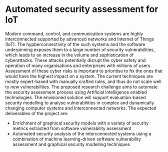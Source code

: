 # Automated security assessment for IoT

Modern command, control, and communication systems are highly interconnected supported by advanced networks and Internet of Things (IoT). The hypberconnectivity of the such systems and the software underpinning exposes them to a large number of security vulnerabilities, which leads to an increase in the volume and sophistication of cyberattacks. These attacks potentially disrupt the cyber safety and operation of many organisations and enterprises with millions of users. Assessment of these cyber risks is important to prioritise to fix the ones that would have the highest impact on a system. The current techniques are mostly expert-based with manually crafted rules, and thus do not scale well to new vulnerabilities. The proposed research challenge aims to automate the security assessment process using Artificial Intelligence enabled technologies. The envisioned solution will support evaluation-based security modelling to analyse vulnerabilities in complex and dynamically changing computer systems and interconnected networks. The expected deliverables of the project are:

- Enrichment of graphical security models with a variety of security metrics extracted from software vulnerability assessment
- Automated security analysis of the interconnected systems using a combination of machine learning-driven software vulnerability assessment and graphical security modelling techniques
